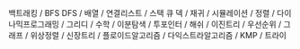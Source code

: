 백트래킹 / BFS DFS / 배열 / 연결리스트 / 스택 큐 덱 / 재귀 / 시뮬레이션 / 정렬 / 다이나믹프로그래밍 / 그리디 / 수학 / 이분탐색 / 투포인터 / 해쉬 / 이진트리 / 우선순위 / 그래프 / 위상정렬 / 신장트리 / 플로이드알고리즘 / 다익스트라알고리즘 / KMP / 트라이